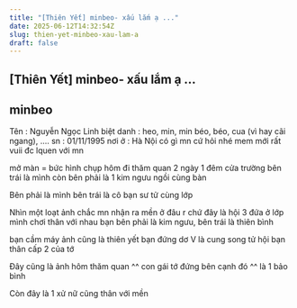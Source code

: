 ```yaml
---
title: "[Thiên Yết] minbeo- xấu lắm ạ ..."
date: 2025-06-12T14:32:54Z
slug: thien-yet-minbeo-xau-lam-a
draft: false
---
```


## [Thiên Yết] minbeo- xấu lắm ạ ...

## minbeo

Tên : Nguyễn Ngọc Linh
biệt danh : heo, min, min béo, béo, cua (vì hay cãi ngang), ....
sn : 01/11/1995
nơi ở : Hà Nội
có gì mn cứ hỏi nhé
mem mới rất vuii đc lquen với mn 
 
mở màn = bức hình chụp hôm đi thăm quan 2 ngày 1 đêm cửa trường 
bên trái là mình còn bên phải là 1 kim ngưu ngồi cùng bàn


	
	

 
Bên phải là mình  bên trái là cô bạn sư tử cùng lớp 


	
	

 
Nhìn một loạt ảnh chắc mn nhận ra mền ở đâu r chứ 
đây là hội 3 đứa ở lớp mình chơi thân với nhau 
bạn bên phải là kim ngưu, bên trái là thiên bình
 


	
	

 


	
	

 
 
 
bạn cầm máy ảnh cũng là thiên yết 
bạn đứng dơ V là cung song tử 
hội bạn thân cấp 2 của tớ 
 


	
	

 
Đây cũng là ảnh hôm thăm quan ^^
con gái tớ đứng bên cạnh đó ^^ là 1 bảo bình 


	
	

 
 
Còn đây là 1 xử nữ cũng thân với mền